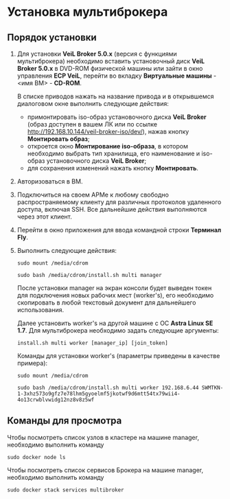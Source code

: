 #  Установка мультиброкера

## Порядок установки

1. Для установки **VeiL Broker 5.0.х** (версия с функциями мультиброкера) необходимо вставить установочный диск **VeiL Broker 5.0.x** в DVD-ROM физической машины или 
   зайти в окно управления **ECP VeiL**, перейти во вкладку **Виртуальные машины** - <имя ВМ> - **CD-ROM**.
 
   В списке приводов нажать на название привода и в открывшемся диалоговом окне выполнить следующие действия:

    - примонтировать iso-образ установочного диска **VeiL Broker** (образ доступен в вашем ЛК или по ссылке http://192.168.10.144/veil-broker-iso/dev/), нажав кнопку 
      **Монтировать образ**;
    - откроется окно **Монтирование iso-образа**, в котором необходимо выбрать тип хранилища, 
      его наименование и iso-образ установочного диска **VeiL Broker**;
    - для сохранения изменений нажать кнопку **Монтировать**.

2. Авторизоваться в ВМ.
3. Подключиться на своем АРМе к любому свободно распространяемому клиенту для различных протоколов удаленного доступа, включая SSH. 
   Все дальнейшие действия выполняются через этот клиент.
4. Перейти в окно приложения для ввода командной строки **Терминал Fly**.
5. Выполнить следующие действия:
   
    `sudo mount /media/cdrom`
   
    `sudo bash /media/cdrom/install.sh multi manager`

    После установки manager на экран консоли будет выведен токен для подключения новых рабочих мест (worker's), его необходимо 
    скопировать в любой текстовый документ для дальнейшего использования.

    Далее установить worker's на другой машине с ОС **Astra Linux SE 1.7**. Для мультиброкера необходимо задать следующие аргументы:
   
    `install.sh multi worker [manager_ip] [join_token]`
    
    Команды для установки worker's (параметры приведены в качестве примера):

     `sudo mount /media/cdrom`
   
     `sudo bash /media/cdrom/install.sh multi worker 192.168.6.44 SWMTKN-1-3xhz573o9gfz7e78lhm5gyoelmf5jkotwf9d6mtt54tx79wii4-4o13crwblvwidg12nz8v8z5wf`

## Команды для просмотра

Чтобы посмотреть список узлов в кластере на машине manager, необходимо выполнить команду

`sudo docker node ls`

Чтобы посмотреть список сервисов Брокера на машине manager, необходимо выполнить команду

`sudo docker stack services multibroker`
